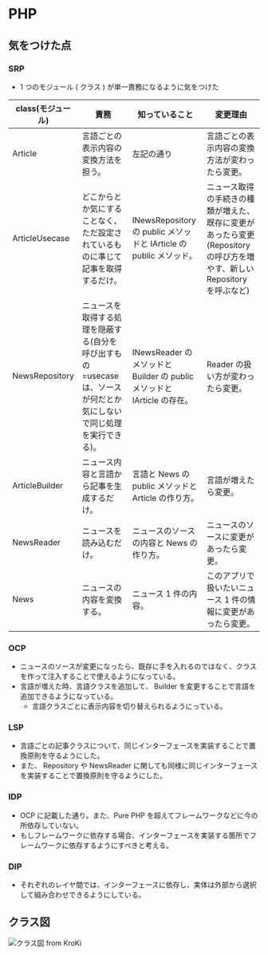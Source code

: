 # PHP

## 気をつけた点

### SRP

- 1 つのモジュール ( クラス ) が単一責務になるように気をつけた

| class(モジュール) | 責務                                                                                                               | 知っていること                                                          | 変更理由                                                                                                                |
| ----------------- | ------------------------------------------------------------------------------------------------------------------ | ----------------------------------------------------------------------- | ----------------------------------------------------------------------------------------------------------------------- |
| Article           | 言語ごとの表示内容の変換方法を担う。                                                                               | 左記の通り                                                              | 言語ごとの表示内容の変換方法が変わったら変更。                                                                          |
| ArticleUsecase    | どこからとか気にすることなく、ただ設定されているものに準じて記事を取得するだけ。                                   | INewsRepository の public メソッドと IArticle の public メソッド。      | ニュース取得の手続きの種類が増えた、既存に変更があったら変更(Repository の呼び方を増やす、新しい Repository を呼ぶなど) |
| NewsRepository    | ニュースを取得する処理を隠蔽する(自分を呼び出すもの=usecaseは、ソースが何だとか気にしないで同じ処理を実行できる)。 | INewsReader のメソッドと Builder の public メソッドと IArticle の存在。 | Reader の扱い方が変わったら変更。                                                                                       |
| ArticleBuilder    | ニュース内容と言語から記事を生成するだけ。                                                                         | 言語と News の public メソッドと Article の作り方。                     | 言語が増えたら変更。                                                                                                    |
| NewsReader        | ニュースを読み込むだけ。                                                                                           | ニュースのソースの内容と News の作り方。                                | ニュースのソースに変更があったら変更。                                                                                  |
| News              | ニュースの内容を変換する。                                                                                         | ニュース 1 件の内容。                                                   | このアプリで扱いたいニュース 1 件の情報に変更があったら変更。                                                           |

### OCP

- ニュースのソースが変更になったら、既存に手を入れるのではなく、クラスを作って注入することで使えるようになっている。
- 言語が増えた時、言語クラスを追加して、 Builder を変更することで言語を追加できるようになっている。
  - 言語クラスごとに表示内容を切り替えられるようにっている。

### LSP

- 言語ごとの記事クラスについて、同じインターフェースを実装することで置換原則を守るようにした。
- また、 Repository や NewsReader に関しても同様に同じインターフェースを実装することで置換原則を守るようにした。

### IDP

- OCP に記載した通り。また、Pure PHP を超えてフレームワークなどに今の所依存していない。
- もしフレームワークに依存する場合、インターフェースを実装する箇所でフレームワークに依存するようにすべきと考える。

### DIP

- それぞれのレイヤ間では、インターフェースに依存し、実体は外部から選択して組み合わせできるようにしている。

## クラス図

![クラス図 from KroKi](https://kroki.io/plantuml/svg/eNrFldFOwjAUhu_7FL2EaF8AEwIqJBKjRuXa1O1sKynd0nYhRH13262FroV4Q-INWf_zn6-Hs55upjSVut1yhDJOlcJzqVnGYa0gowrwFyKEoKsS9Hud072L3u4fqShHSksmSszN8xj9IMSEBlnQDPDDE-zUKzS1YrqW-wGm6bPnysEGmAm2mRbWl3Mpji-8ZTwH6TmfdhnmXXdpWJif-B85QlgC02bX8aTPv-m0e6pj6a42EKFVIB_KWtGGClAQwLWlTrC3ktwQJ9gUYp4zhwrCl6tl_bYQJWeq-t9ikkNEgxdWgM6qJZNKj84clcBNOvdcPX9uINNLWW-XjMML1ZV_5YVbG1bdmf7ewbL7LvQM16OPDT0qvjMDsZV8sO7TQJxIC0WbFq5di107vXzo-opGqm9yElhLnmgdYiHOIJKAQQw006jo-iCSlZUm0_hCSHx5vRPW5nSEosEnbUO-U0xic5zhuCeuqCp7ZjyqOz_D3egR0Uc5FDa7OxwoulkO7C4aBw13Gg_9aVM8jQih-LLwVXpHMsCxISX0xZ7YbAYiN1-FX-vYGhY=)
